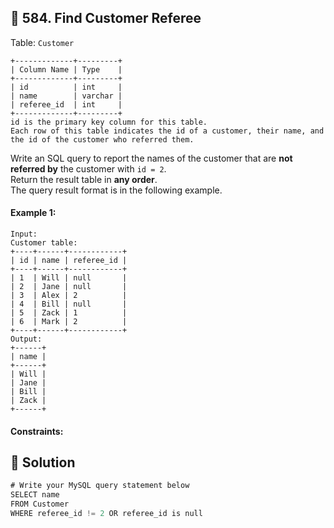 ## 📝 584. Find Customer Referee  
Table: `Customer`  

```
+-------------+---------+
| Column Name | Type    |
+-------------+---------+
| id          | int     |
| name        | varchar |
| referee_id  | int     |
+-------------+---------+
id is the primary key column for this table.
Each row of this table indicates the id of a customer, their name, and the id of the customer who referred them.

```
     
Write an SQL query to report the names of the customer that are **not referred by** the customer with `id = 2`.  
Return the result table in **any order**.  
The query result format is in the following example.  
     
  
#### Example 1:  

```
Input: 
Customer table:
+----+------+------------+
| id | name | referee_id |
+----+------+------------+
| 1  | Will | null       |
| 2  | Jane | null       |
| 3  | Alex | 2          |
| 4  | Bill | null       |
| 5  | Zack | 1          |
| 6  | Mark | 2          |
+----+------+------------+
Output: 
+------+
| name |
+------+
| Will |
| Jane |
| Bill |
| Zack |
+------+

```
  
#### Constraints:  
  
## 📝 Solution 
```sql  
# Write your MySQL query statement below  
SELECT name   
FROM Customer  
WHERE referee_id != 2 OR referee_id is null  
```  
